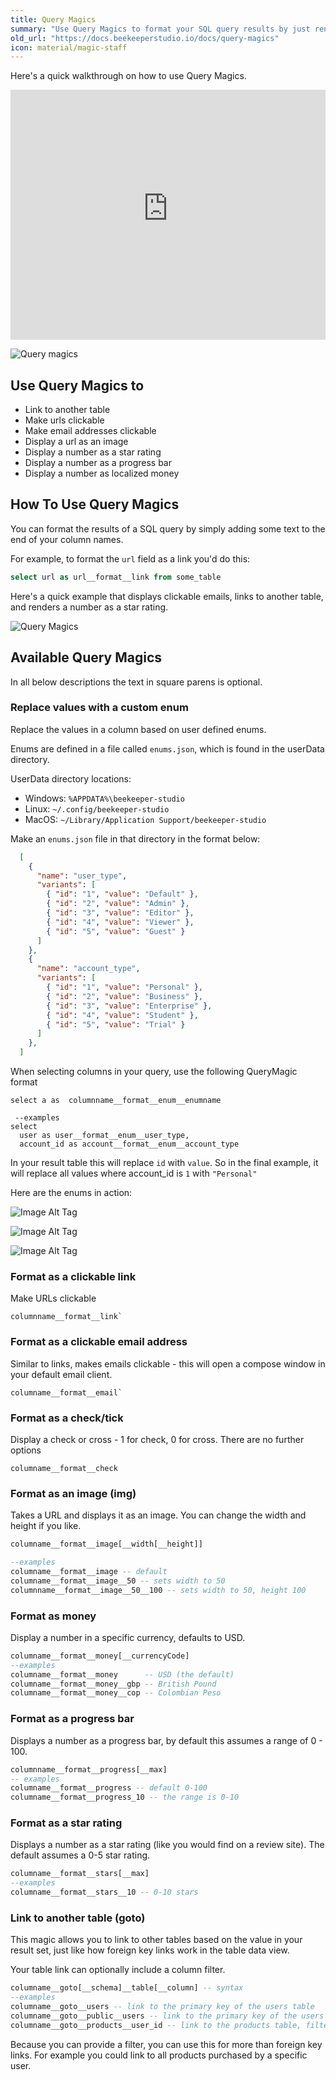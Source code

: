 ```yaml
---
title: Query Magics
summary: "Use Query Magics to format your SQL query results by just renaming your columns."
old_url: "https://docs.beekeeperstudio.io/docs/query-magics"
icon: material/magic-staff
---
```



Here's a quick walkthrough on how to use Query Magics.
<iframe width="100%" height="400" src="https://www.youtube-nocookie.com/embed/27xYE423Xqw" title="YouTube video player" frameborder="0" allow="accelerometer; autoplay; clipboard-write; encrypted-media; gyroscope; picture-in-picture" allowfullscreen></iframe>

<br/>


![Query magics](../assets/images/query-magics-16.png)


## Use Query Magics to

- Link to another table
- Make urls clickable
- Make email addresses clickable
- Display a url as an image
- Display a number as a star rating
- Display a number as a progress bar
- Display a number as localized money

## How To Use Query Magics

You can format the results of a SQL query by simply adding some text to the end of your column names.

For example, to format the `url` field as a link you'd do this:

```sql
select url as url__format__link from some_table
```

Here's a quick example that displays clickable emails, links to another table, and renders a number as a star rating.


![Query Magics](../assets/images/query-magics-17.png)


## Available Query Magics

In all below descriptions the text in square parens is optional.


### Replace values with a custom enum

Replace the values in a column based on user defined enums.

Enums are defined in a file called `enums.json`, which is found in the userData directory.

UserData directory locations:

- Windows: `%APPDATA%\beekeeper-studio`
- Linux: `~/.config/beekeeper-studio`
- MacOS: `~/Library/Application Support/beekeeper-studio`

Make an `enums.json` file in that directory in the format below:

```json
  [
    {
      "name": "user_type",
      "variants": [
        { "id": "1", "value": "Default" },
        { "id": "2", "value": "Admin" },
        { "id": "3", "value": "Editor" },
        { "id": "4", "value": "Viewer" },
        { "id": "5", "value": "Guest" }
      ]
    },
    {
      "name": "account_type",
      "variants": [
        { "id": "1", "value": "Personal" },
        { "id": "2", "value": "Business" },
        { "id": "3", "value": "Enterprise" },
        { "id": "4", "value": "Student" },
        { "id": "5", "value": "Trial" }
      ]
    },
  ]
```

When selecting columns in your query, use the following QueryMagic format

```
select a as  columnname__format__enum__enumname

 --examples
select
  user as user__format__enum__user_type,
  account_id as account__format__enum__account_type
```
In your result table this will replace `id` with `value`. So in the final example, it will replace all values where account_id is `1` with `"Personal"`

Here are the enums in action:

![Image Alt Tag](../assets/images/query-magics-85.png)

![Image Alt Tag](../assets/images/query-magics-84.png)

![Image Alt Tag](../assets/images/query-magics-86.png)

### Format as a clickable link

Make URLs clickable

```
columnname__format__link`
```

### Format as a clickable email address

Similar to links, makes emails clickable - this will open a compose window in your default email client.

```
columname__format__email`
```

### Format as a check/tick
Display a check or cross - 1 for check, 0 for cross. There are no further options

```
columname__format__check
```

### Format as an image (img)

Takes a URL and displays it as an image. You can change the width and height if you like.


```sql
columname__format__image[__width[__height]]

--examples
columname__format__image -- default
columname__format__image__50 -- sets width to 50
columnname__format__image__50__100 -- sets width to 50, height 100
```

### Format as money
Display a number in a specific currency, defaults to USD.

```sql
columname__format__money[__currencyCode]
--examples
columname__format__money      -- USD (the default)
columname__format__money__gbp -- British Pound
columname__format__money__cop -- Colombian Peso

```

### Format as a progress bar

Displays a number as a progress bar, by default this assumes a range of 0 - 100.

```sql
columnname__format__progress[__max]
-- examples
columname__format__progress -- default 0-100
columname__format__progress_10 -- the range is 0-10

```


### Format as a star rating

Displays a number as a star rating (like you would find on a review site). The default assumes a 0-5 star rating.

```sql
columname__format__stars[__max]
--examples
columname__format__stars__10 -- 0-10 stars

```

### Link to another table (goto)

This magic allows you to link to other tables based on the value in your result set, just like how foreign key links work in the table data view.

Your table link can optionally include a column filter.

```sql
columname__goto[__schema]__table[__column] -- syntax
--examples
columname__goto__users -- link to the primary key of the users table
columname__goto__public__users -- link to the primary key of the users table in the public schema
columname__goto__products__user_id -- link to the products table, filter by user_id
```

Because you can provide a filter, you can use this for more than foreign key links. For example you could link to all products purchased by a specific user.

